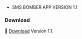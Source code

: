 * SMS BOMBER APP VERSION 1.1
### Download
🔰 <a href="https://github.com/MR-DIPTO-404/SMS-BOMBER/blob/main/com.sms.bomber.apk?raw=true">Download</a> Version 1.1.
